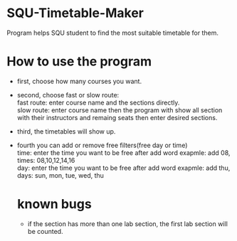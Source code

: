 # SQU-Timetable-Maker
Program helps SQU student to find the most suitable timetable for them.

# How to use the program
* first, choose how many courses you want.  
* second, choose fast or slow route:    
fast route: enter course name and the sections directly.  
slow route: enter course name then the program with show all section with their instructors and remaing seats then enter desired sections.  
* third, the timetables will show up.  
* fourth you can add or remove free filters(free day or time)  
  time: enter the time you want to be free after add word exapmle: add 08,    times: 08,10,12,14,16  
  day: enter the time you want to be free after add word exapmle: add thu,   days: sun, mon, tue, wed, thu  

  # known bugs
  * if the section has more than one lab section, the first lab section will be counted.
